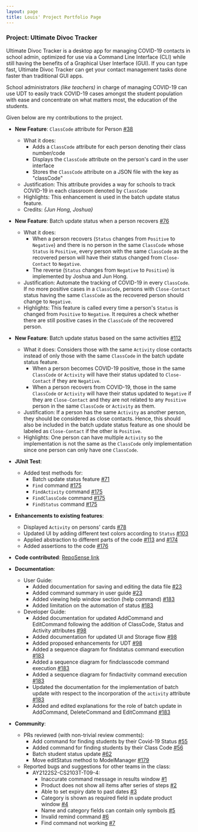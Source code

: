 ```yaml
---
layout: page
title: Louis' Project Portfolio Page
---
```


### Project: Ultimate Divoc Tracker

Ultimate Divoc Tracker is a desktop app for managing COVID-19 contacts in school admin, optimized for use via a 
Command Line Interface (CLI) while still having the benefits of a Graphical User Interface (GUI). If you can type fast, 
Ultimate Divoc Tracker can get your contact management tasks done faster than traditional GUI apps.

School administrators _(like teachers)_ in charge of managing COVID-19 can use UDT to easily track COVID-19 cases 
amongst the student population with ease and concentrate on what matters most, the education of the students.

Given below are my contributions to the project.

* **New Feature**: `ClassCode` attribute for Person [\#38](https://github.com/AY2122S2-CS2103T-T12-1/tp/pull/38)
  * What it does: 
    * Adds a `ClassCode` attribute for each person denoting their class number/code
    * Displays the `ClassCode` attribute on the person's card in the user interface
    * Stores the `ClassCode` attribute on a JSON file with the key as "classCode"
  * Justification: This attribute provides a way for schools to track COVID-19 in each classroom denoted by `ClassCode`
  * Highlights: This enhancement is used in the batch update status feature. 
  * Credits: *{Jun Hong, Joshua}*

* **New Feature**: Batch update status when a person recovers [\#76](https://github.com/AY2122S2-CS2103T-T12-1/tp/pull/76)
  * What it does: 
    * When a person recovers (`Status` changes from `Positive` to `Negative`) and there is no person in the same
    `ClassCode` whose `Status` is `Positive`, every person with the same `ClassCode` as the recovered person will have 
    their status changed from `Close-Contact` to `Negative`. 
    * The reverse (`Status` changes from `Negative` to `Positive`) is implemented by Joshua and Jun Hong.
  * Justification: Automate the tracking of COVID-19 in every `ClassCode`. If no more positive cases in a `ClassCode`, 
  persons with `Close-Contact` status having the same `ClassCode` as the recovered person should change to `Negative`.
  * Highlights: This feature is called every time a person's `Status` is changed from `Positive` to `Negative`. 
  It requires a check whether there are still positive cases in the `ClassCode` of the recovered person.

* **New Feature**: Batch update status based on the same activities [\#112](https://github.com/AY2122S2-CS2103T-T12-1/tp/pull/112)
  * What it does: Considers those with the same `Activity` close contacts instead of only those with the same 
  `ClassCode` in the batch update status feature. 
    * When a person becomes COVID-19 positive, those in the same `ClassCode` or `Activity` will have their status 
    updated to `Close-Contact` if they are `Negative`.
    * When a person recovers from COVID-19, those in the same `ClassCode` or `Activity` will have their status updated 
    to `Negative` if they are `Close-Contact` and they are not related to any `Positive` person in the same `ClassCode` 
    or `Activity` as them.
  * Justification: If a person has the same `Activity` as another person, they should be considered as close contacts. 
  Hence, this should also be included in the batch update status feature as one should be labeled as `Close-Contact` 
  if the other is `Positive`.
  * Highlights: One person can have multiple `Activity` so the implementation is not the same as the `ClassCode` 
  only implementation since one person can only have one `ClassCode`.

* **JUnit Test**:
  * Added test methods for:
    * Batch update status feature [\#71](https://github.com/AY2122S2-CS2103T-T12-1/tp/pull/71)
    * `Find` command [\#175](https://github.com/AY2122S2-CS2103T-T12-1/tp/pull/175)
    * `FindActivity` command [\#175](https://github.com/AY2122S2-CS2103T-T12-1/tp/pull/175)
    * `FindClassCode` command [\#175](https://github.com/AY2122S2-CS2103T-T12-1/tp/pull/175)
    * `FindStatus` command [\#175](https://github.com/AY2122S2-CS2103T-T12-1/tp/pull/175)

* **Enhancements to existing features**:
  * Displayed `Activity` on persons' cards [\#78](https://github.com/AY2122S2-CS2103T-T12-1/tp/pull/78)
  * Updated UI by adding different text colors according to `Status` [\#103](https://github.com/AY2122S2-CS2103T-T12-1/tp/pull/103)
  * Applied abstraction to different parts of the code [\#113](https://github.com/AY2122S2-CS2103T-T12-1/tp/pull/113) and [\#174](https://github.com/AY2122S2-CS2103T-T12-1/tp/pull/174)
  * Added assertions to the code [\#176](https://github.com/AY2122S2-CS2103T-T12-1/tp/pull/176)

* **Code contributed**: [RepoSense link](https://nus-cs2103-ay2122s2.github.io/tp-dashboard/?search=louisdavinlie&breakdown=true&sort=groupTitle&sortWithin=title&since=2022-02-18&timeframe=commit&mergegroup=&groupSelect=groupByRepos&checkedFileTypes=docs~functional-code~test-code~other)

* **Documentation**:
  * User Guide:
    * Added documentation for saving and editing the data file [\#23](https://github.com/AY2122S2-CS2103T-T12-1/tp/pull/23)
    * Added command summary in user guide [\#23](https://github.com/AY2122S2-CS2103T-T12-1/tp/pull/23)
    * Added viewing help window section (help command) [\#183](https://github.com/AY2122S2-CS2103T-T12-1/tp/pull/183)
    * Added limitation on the automation of status [\#183](https://github.com/AY2122S2-CS2103T-T12-1/tp/pull/183)
  * Developer Guide:
    * Added documentation for updated AddCommand and EditCommand following the addition of ClassCode, Status and Activity attributes [\#98](https://github.com/AY2122S2-CS2103T-T12-1/tp/pull/98)
    * Added documentation for updated UI and Storage flow [\#98](https://github.com/AY2122S2-CS2103T-T12-1/tp/pull/98)
    * Added proposed enhancements for UDT [\#98](https://github.com/AY2122S2-CS2103T-T12-1/tp/pull/98)
    * Added a sequence diagram for findstatus command execution [\#183](https://github.com/AY2122S2-CS2103T-T12-1/tp/pull/183)
    * Added a sequence diagram for findclasscode command execution [\#183](https://github.com/AY2122S2-CS2103T-T12-1/tp/pull/183)    
    * Added a sequence diagram for findactivity command execution [\#183](https://github.com/AY2122S2-CS2103T-T12-1/tp/pull/183)
    * Updated the documentation for the implementation of batch update with respect to the incorporation of the `activity` attribute [\#183](https://github.com/AY2122S2-CS2103T-T12-1/tp/pull/183)
    * Added and edited explanations for the role of batch update in AddCommand, DeleteCommand and EditCommand [\#183](https://github.com/AY2122S2-CS2103T-T12-1/tp/pull/183)

* **Community**:
  * PRs reviewed (with non-trivial review comments):
    * Add command for finding students by their Covid-19 Status [\#55](https://github.com/AY2122S2-CS2103T-T12-1/tp/pull/55)
    * Added command for finding students by their Class Code [\#56](https://github.com/AY2122S2-CS2103T-T12-1/tp/pull/56)
    * Batch student status update [\#62](https://github.com/AY2122S2-CS2103T-T12-1/tp/pull/62)
    * Move editStatus method to ModelManager [\#179](https://github.com/AY2122S2-CS2103T-T12-1/tp/pull/179)
  * Reported bugs and suggestions for other teams in the class:
    * AY2122S2-CS2103T-T09-4:
      * Inaccurate command message in results window [\#1](https://github.com/louisdavinlie/ped/issues/1)
      * Product does not show all items after series of steps [\#2](https://github.com/louisdavinlie/ped/issues/2)
      * Able to set expiry date to past dates [\#3](https://github.com/louisdavinlie/ped/issues/3)
      * Category is shown as required field in update product window [\#4](https://github.com/louisdavinlie/ped/issues/4)
      * Name and category fields can contain only symbols [\#5](https://github.com/louisdavinlie/ped/issues/5)
      * Invalid remind command [\#6](https://github.com/louisdavinlie/ped/issues/6)
      * Find command not working [\#7](https://github.com/louisdavinlie/ped/issues/7)
  
  
